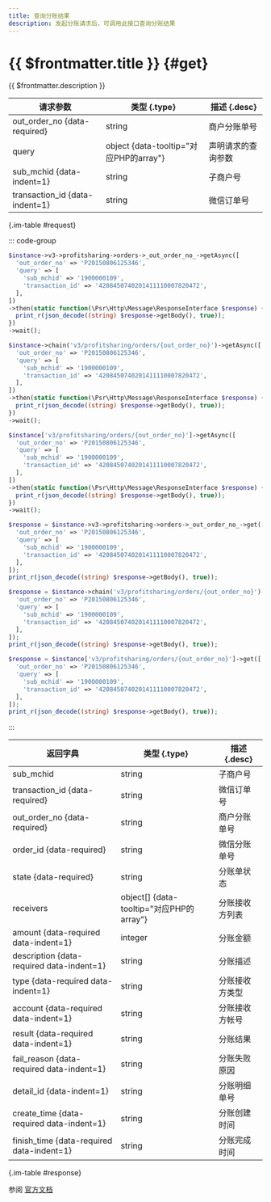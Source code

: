 ```yaml
---
title: 查询分账结果
description: 发起分账请求后，可调用此接口查询分账结果
---
```


# {{ $frontmatter.title }} {#get}

{{ $frontmatter.description }}

| 请求参数 | 类型 {.type} | 描述 {.desc}
| --- | --- | ---
| out_order_no {data-required} | string | 商户分账单号
| query | object {data-tooltip="对应PHP的array"} | 声明请求的查询参数
| sub_mchid {data-indent=1} | string | 子商户号
| transaction_id {data-indent=1} | string | 微信订单号

{.im-table #request}

::: code-group

```php [异步纯链式]
$instance->v3->profitsharing->orders->_out_order_no_->getAsync([
  'out_order_no' => 'P20150806125346',
  'query' => [
    'sub_mchid' => '1900000109',
    'transaction_id' => '4208450740201411110007820472',
  ],
])
->then(static function(\Psr\Http\Message\ResponseInterface $response) {
  print_r(json_decode((string) $response->getBody(), true));
})
->wait();
```

```php [异步声明式]
$instance->chain('v3/profitsharing/orders/{out_order_no}')->getAsync([
  'out_order_no' => 'P20150806125346',
  'query' => [
    'sub_mchid' => '1900000109',
    'transaction_id' => '4208450740201411110007820472',
  ],
])
->then(static function(\Psr\Http\Message\ResponseInterface $response) {
  print_r(json_decode((string) $response->getBody(), true));
})
->wait();
```

```php [异步属性式]
$instance['v3/profitsharing/orders/{out_order_no}']->getAsync([
  'out_order_no' => 'P20150806125346',
  'query' => [
    'sub_mchid' => '1900000109',
    'transaction_id' => '4208450740201411110007820472',
  ],
])
->then(static function(\Psr\Http\Message\ResponseInterface $response) {
  print_r(json_decode((string) $response->getBody(), true));
})
->wait();
```

```php [同步纯链式]
$response = $instance->v3->profitsharing->orders->_out_order_no_->get([
  'out_order_no' => 'P20150806125346',
  'query' => [
    'sub_mchid' => '1900000109',
    'transaction_id' => '4208450740201411110007820472',
  ],
]);
print_r(json_decode((string) $response->getBody(), true));
```

```php [同步声明式]
$response = $instance->chain('v3/profitsharing/orders/{out_order_no}')->get([
  'out_order_no' => 'P20150806125346',
  'query' => [
    'sub_mchid' => '1900000109',
    'transaction_id' => '4208450740201411110007820472',
  ],
]);
print_r(json_decode((string) $response->getBody(), true));
```

```php [同步属性式]
$response = $instance['v3/profitsharing/orders/{out_order_no}']->get([
  'out_order_no' => 'P20150806125346',
  'query' => [
    'sub_mchid' => '1900000109',
    'transaction_id' => '4208450740201411110007820472',
  ],
]);
print_r(json_decode((string) $response->getBody(), true));
```

:::

| 返回字典 | 类型 {.type} | 描述 {.desc}
| --- | --- | ---
| sub_mchid | string | 子商户号
| transaction_id {data-required}| string | 微信订单号
| out_order_no {data-required}| string | 商户分账单号
| order_id {data-required}| string | 微信分账单号
| state {data-required}| string | 分账单状态
| receivers | object[] {data-tooltip="对应PHP的array"} | 分账接收方列表
| amount {data-required data-indent=1} | integer | 分账金额
| description {data-required data-indent=1} | string | 分账描述
| type {data-required data-indent=1} | string | 分账接收方类型
| account {data-required data-indent=1} | string | 分账接收方帐号
| result {data-required data-indent=1} | string | 分账结果
| fail_reason {data-required data-indent=1} | string | 分账失败原因
| detail_id {data-indent=1} | string | 分账明细单号
| create_time {data-required data-indent=1} | string | 分账创建时间
| finish_time {data-required data-indent=1} | string | 分账完成时间

{.im-table #response}

参阅 [官方文档](https://pay.weixin.qq.com/wiki/doc/apiv3_partner/apis/chapter8_1_2.shtml)
